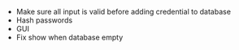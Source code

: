 - Make sure all input is valid before adding credential to database
- Hash passwords
- GUI
- Fix show when database empty
